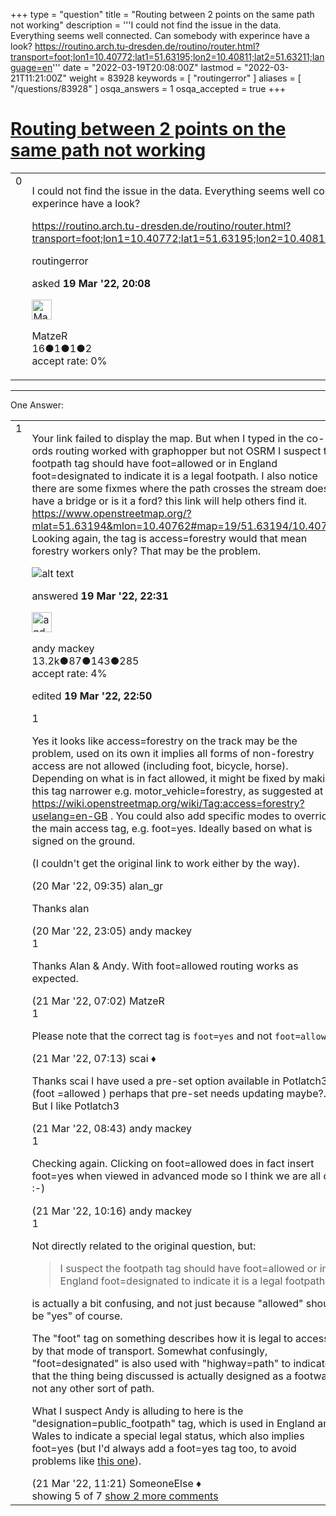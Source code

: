 +++
type = "question"
title = "Routing between 2 points on the same path not working"
description = '''I could not find the issue in the data. Everything seems well connected. Can somebody with experince have a look? https://routino.arch.tu-dresden.de/routino/router.html?transport=foot;lon1=10.40772;lat1=51.63195;lon2=10.40811;lat2=51.63211;language=en'''
date = "2022-03-19T20:08:00Z"
lastmod = "2022-03-21T11:21:00Z"
weight = 83928
keywords = [ "routingerror" ]
aliases = [ "/questions/83928" ]
osqa_answers = 1
osqa_accepted = true
+++

<div class="headNormal">

# [Routing between 2 points on the same path not working](/questions/83928/routing-between-2-points-on-the-same-path-not-working)

</div>

<div id="main-body">

<div id="askform">

<table id="question-table" style="width:100%;">
<colgroup>
<col style="width: 50%" />
<col style="width: 50%" />
</colgroup>
<tbody>
<tr>
<td style="width: 30px; vertical-align: top"><div class="vote-buttons">
<span id="post-83928-upvote" class="ajax-command post-vote up" rel="nofollow" title="I like this post (click again to cancel)"> </span>
<div id="post-83928-score" class="post-score" title="current number of votes">
0
</div>
<span id="post-83928-downvote" class="ajax-command post-vote down" rel="nofollow" title="I dont like this post (click again to cancel)"> </span> <span id="favorite-mark" class="ajax-command favorite-mark" rel="nofollow" title="mark/unmark this question as favorite (click again to cancel)"> </span>
<div id="favorite-count" class="favorite-count">
&#10;</div>
</div></td>
<td><div id="item-right">
<div class="question-body">
<p>I could not find the issue in the data. Everything seems well connected. Can somebody with experince have a look?</p>
<p><a href="https://routino.arch.tu-dresden.de/routino/router.html?transport=foot;lon1=10.40772;lat1=51.63195;lon2=10.40811;lat2=51.63211;language=en">https://routino.arch.tu-dresden.de/routino/router.html?transport=foot;lon1=10.40772;lat1=51.63195;lon2=10.40811;lat2=51.63211;language=en</a></p>
</div>
<div id="question-tags" class="tags-container tags">
<span class="post-tag tag-link-routingerror" rel="tag" title="see questions tagged &#39;routingerror&#39;">routingerror</span>
</div>
<div id="question-controls" class="post-controls">
&#10;</div>
<div class="post-update-info-container">
<div class="post-update-info post-update-info-user">
<p>asked <strong>19 Mar '22, 20:08</strong></p>
<img src="https://secure.gravatar.com/avatar/9a177b6d09d8fd7ef15c6e7cad17608d?s=32&amp;d=identicon&amp;r=g" class="gravatar" width="32" height="32" alt="MatzeR&#39;s gravatar image" />
<p><span>MatzeR</span><br />
<span class="score" title="16 reputation points">16</span><span title="1 badges"><span class="badge1">●</span><span class="badgecount">1</span></span><span title="1 badges"><span class="silver">●</span><span class="badgecount">1</span></span><span title="2 badges"><span class="bronze">●</span><span class="badgecount">2</span></span><br />
<span class="accept_rate" title="Rate of the user&#39;s accepted answers">accept rate:</span> <span title="MatzeR has no accepted answers">0%</span></p>
</div>
</div>
<div id="comments-container-83928" class="comments-container">
&#10;</div>
<div id="comment-tools-83928" class="comment-tools">
&#10;</div>
<div class="clear">
&#10;</div>
<div id="comment-83928-form-container" class="comment-form-container">
&#10;</div>
<div class="clear">
&#10;</div>
</div></td>
</tr>
</tbody>
</table>

------------------------------------------------------------------------

<div class="tabBar">

<span id="sort-top"></span>

<div class="headQuestions">

One Answer:

</div>

</div>

<span id="83929"></span>

<div id="answer-container-83929" class="answer accepted-answer">

<table style="width:100%;">
<colgroup>
<col style="width: 50%" />
<col style="width: 50%" />
</colgroup>
<tbody>
<tr>
<td style="width: 30px; vertical-align: top"><div class="vote-buttons">
<span id="post-83929-upvote" class="ajax-command post-vote up" rel="nofollow" title="I like this post (click again to cancel)"> </span>
<div id="post-83929-score" class="post-score" title="current number of votes">
1
</div>
<span id="post-83929-downvote" class="ajax-command post-vote down" rel="nofollow" title="I dont like this post (click again to cancel)"> </span> <span class="accept-answer on" rel="nofollow" title="MatzeR has selected this answer as the correct answer"> </span>
</div></td>
<td><div class="item-right">
<div class="answer-body">
<p>Your link failed to display the map. But when I typed in the co-ords routing worked with graphopper but not OSRM I suspect the footpath tag should have foot=allowed or in England foot=designated to indicate it is a legal footpath. I also notice there are some fixmes where the path crosses the stream does it have a bridge or is it a ford? this link will help others find it. <a href="https://www.openstreetmap.org/?mlat=51.63194&amp;mlon=10.40762#map=19/51.63194/10.40762">https://www.openstreetmap.org/?mlat=51.63194&amp;mlon=10.40762#map=19/51.63194/10.40762</a> Looking again, the tag is access=forestry would that mean forestry workers only? That may be the problem.</p>
<p><img src="/upfiles/routing.jpg" alt="alt text" /></p>
</div>
<div class="answer-controls post-controls">
&#10;</div>
<div class="post-update-info-container">
<div class="post-update-info post-update-info-user">
<p>answered <strong>19 Mar '22, 22:31</strong></p>
<img src="https://secure.gravatar.com/avatar/efa7ca36d4499200879223dc5ad5ecac?s=32&amp;d=identicon&amp;r=g" class="gravatar" width="32" height="32" alt="andy%20mackey&#39;s gravatar image" />
<p><span>andy mackey</span><br />
<span class="score" title="13238 reputation points"><span>13.2k</span></span><span title="87 badges"><span class="badge1">●</span><span class="badgecount">87</span></span><span title="143 badges"><span class="silver">●</span><span class="badgecount">143</span></span><span title="285 badges"><span class="bronze">●</span><span class="badgecount">285</span></span><br />
<span class="accept_rate" title="Rate of the user&#39;s accepted answers">accept rate:</span> <span title="andy mackey has 37 accepted answers">4%</span></p>
</img>
</div>
<div class="post-update-info post-update-info-edited">
<p><span> edited <strong>19 Mar '22, 22:50</strong> </span></p>
</div>
</div>
<div id="comments-container-83929" class="comments-container">
<span id="83930"></span>
<div id="comment-83930" class="comment">
<div id="post-83930-score" class="comment-score">
1
</div>
<div class="comment-text">
<p>Yes it looks like access=forestry on the track may be the problem, used on its own it implies all forms of non-forestry access are not allowed (including foot, bicycle, horse). Depending on what is in fact allowed, it might be fixed by making this tag narrower e.g. motor_vehicle=forestry, as suggested at <a href="https://wiki.openstreetmap.org/wiki/Tag:access=forestry?uselang=en-GB">https://wiki.openstreetmap.org/wiki/Tag:access=forestry?uselang=en-GB</a> . You could also add specific modes to override the main access tag, e.g. foot=yes. Ideally based on what is signed on the ground.</p>
<p>(I couldn't get the original link to work either by the way).</p>
</div>
<div id="comment-83930-info" class="comment-info">
<span class="comment-age">(20 Mar '22, 09:35)</span> <span class="comment-user userinfo">alan_gr</span>
</div>
</div>
<span id="83933"></span>
<div id="comment-83933" class="comment not_top_scorer">
<div id="post-83933-score" class="comment-score">
&#10;</div>
<div class="comment-text">
<p>Thanks alan</p>
</div>
<div id="comment-83933-info" class="comment-info">
<span class="comment-age">(20 Mar '22, 23:05)</span> <span class="comment-user userinfo">andy mackey</span>
</div>
</div>
<span id="83940"></span>
<div id="comment-83940" class="comment">
<div id="post-83940-score" class="comment-score">
1
</div>
<div class="comment-text">
<p>Thanks Alan &amp; Andy. With foot=allowed routing works as expected.</p>
</div>
<div id="comment-83940-info" class="comment-info">
<span class="comment-age">(21 Mar '22, 07:02)</span> <span class="comment-user userinfo">MatzeR</span>
</div>
</div>
<span id="83942"></span>
<div id="comment-83942" class="comment">
<div id="post-83942-score" class="comment-score">
1
</div>
<div class="comment-text">
<p>Please note that the correct tag is <code>foot=yes</code> and not <code>foot=allowed</code>.</p>
</div>
<div id="comment-83942-info" class="comment-info">
<span class="comment-age">(21 Mar '22, 07:13)</span> <span class="comment-user userinfo">scai ♦</span>
</div>
</div>
<span id="83943"></span>
<div id="comment-83943" class="comment not_top_scorer">
<div id="post-83943-score" class="comment-score">
&#10;</div>
<div class="comment-text">
<p>Thanks scai I have used a pre-set option available in Potlatch3 (foot =allowed ) perhaps that pre-set needs updating maybe?.. But I like Potlatch3</p>
</div>
<div id="comment-83943-info" class="comment-info">
<span class="comment-age">(21 Mar '22, 08:43)</span> <span class="comment-user userinfo">andy mackey</span>
</div>
</div>
<span id="83946"></span>
<div id="comment-83946" class="comment">
<div id="post-83946-score" class="comment-score">
1
</div>
<div class="comment-text">
<p>Checking again. Clicking on foot=allowed does in fact insert foot=yes when viewed in advanced mode so I think we are all ok :-)</p>
</div>
<div id="comment-83946-info" class="comment-info">
<span class="comment-age">(21 Mar '22, 10:16)</span> <span class="comment-user userinfo">andy mackey</span>
</div>
</div>
<span id="83950"></span>
<div id="comment-83950" class="comment">
<div id="post-83950-score" class="comment-score">
1
</div>
<div class="comment-text">
<p>Not directly related to the original question, but:</p>
<blockquote>
<p>I suspect the footpath tag should have foot=allowed or in England foot=designated to indicate it is a legal footpath</p>
</blockquote>
<p>is actually a bit confusing, and not just because "allowed" should be "yes" of course.</p>
<p>The "foot" tag on something describes how it is legal to access it by that mode of transport. Somewhat confusingly, "foot=designated" is also used with "highway=path" to indicate that the thing being discussed is actually designed as a footway not any other sort of path.</p>
<p>What I suspect Andy is alluding to here is the "designation=public_footpath" tag, which is used in England and Wales to indicate a special legal status, which also implies foot=yes (but I'd always add a foot=yes tag too, to avoid problems like <a href="/questions/83945/foot-routing-failing-bridleway-alone-doesnt-let-it-work-it-needs-footyes">this one</a>).</p>
</div>
<div id="comment-83950-info" class="comment-info">
<span class="comment-age">(21 Mar '22, 11:21)</span> <span class="comment-user userinfo">SomeoneElse ♦</span>
</div>
</div>
</div>
<div id="comment-tools-83929" class="comment-tools">
<span class="comments-showing"> showing 5 of 7 </span> <a href="#" class="show-all-comments-link">show 2 more comments</a>
</div>
<div class="clear">
&#10;</div>
<div id="comment-83929-form-container" class="comment-form-container">
&#10;</div>
<div class="clear">
&#10;</div>
</div></td>
</tr>
</tbody>
</table>

</div>

<div class="paginator-container-left">

</div>

</div>

</div>

